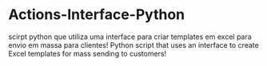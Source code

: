# Actions-Interface-Python
 scirpt python que utiliza uma interface para criar templates em excel para envio em massa para clientes! Python script that uses an interface to create Excel templates for mass sending to customers!
